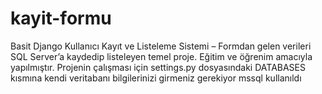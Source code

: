 # kayit-formu
Basit Django Kullanıcı Kayıt ve Listeleme Sistemi – Formdan gelen verileri SQL Server’a kaydedip listeleyen temel proje. Eğitim ve öğrenim amacıyla yapılmıştır.
Projenin çalışması için settings.py dosyasındaki DATABASES kısmına kendi veritabanı bilgilerinizi girmeniz gerekiyor
mssql kullanıldı

